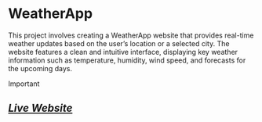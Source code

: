 ﻿# WeatherApp
This project involves creating a WeatherApp website that provides real-time weather updates based on the user’s location or a selected city. The website features a clean and intuitive interface, displaying key weather information such as temperature, humidity, wind speed, and forecasts for the upcoming days.

> [!IMPORTANT]  
> ## *[Live Website](https://lakshay-goyal.github.io/WeatherApp/)*
